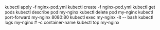 kubectl apply -f nginx-pod.yml
kubectl create -f nginx-pod.yml
kubectl get pods
kubectl describe pod my-nginx
kubectl delete pod my-nginx
kubectl port-forward my-nginx 8080:80
kubectl exec my-nginx -it -- bash
kubectl logs my-nginx # -c container-name
kubectl top my-nginx

